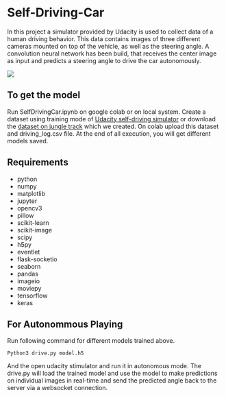 # Self-Driving-Car

In this project a simulator provided by Udacity is used to collect data of a human driving behavior. This data contains images of three different cameras mounted on top of the vehicle, as well as the steering angle. A convolution neural network has been build, that receives the center image as input and predicts a steering angle to drive the car autonomously. 

![](https://github.com/himanshu-cse/Self-Driving-Car/blob/main/behavioral%20cloning.gif)

## To get the model

Run SelfDrivingCar.ipynb on google colab or on local system. Create a dataset using training mode of [Udacity self-driving simulator](https://github.com/udacity/self-driving-car-sim) or download the [dataset on jungle track](https://drive.google.com/file/d/1B3S3mWeDm8zZlF5S7zCoBlyaCY3m2gHu/view?usp=drive_link) which we created. On colab upload this dataset and driving_log.csv file. At the end of all execution, you will get different models saved.

## Requirements
- python
- numpy
- matplotlib
- jupyter
- opencv3
- pillow
- scikit-learn
- scikit-image
- scipy
- h5py
- eventlet
- flask-socketio
- seaborn
- pandas
- imageio
- moviepy
- tensorflow
- keras

## For Autonommous Playing
Run following command for different models trained above.
```
Python3 drive.py model.h5
```
And the open udacity stimulator and run it in autonomous mode. The drive.py will load the trained model and use the model to make predictions on individual images in real-time and send the predicted angle back to the server via a websocket connection.
<!---
Saving a video of the autonomous agent
```
python drive.py model.h5 run1
```
The fourth argument, run1, is the directory in which to save the images seen by the agent. If the directory already exists, it'll be overwritten.

The image file name is a timestamp of when the image was seen. This information is used by video.py to create a chronological video of the agent driving.

Creates a video based on images found in the run1 directory. The name of the video will be the name of the directory followed by '.mp4', so, in this case the video will be run1.mp4.
-->
